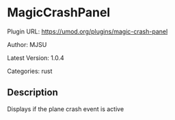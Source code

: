 # MagicCrashPanel

Plugin URL: https://umod.org/plugins/magic-crash-panel

Author: MJSU

Latest Version: 1.0.4

Categories: rust

## Description

Displays if the plane crash event is active
